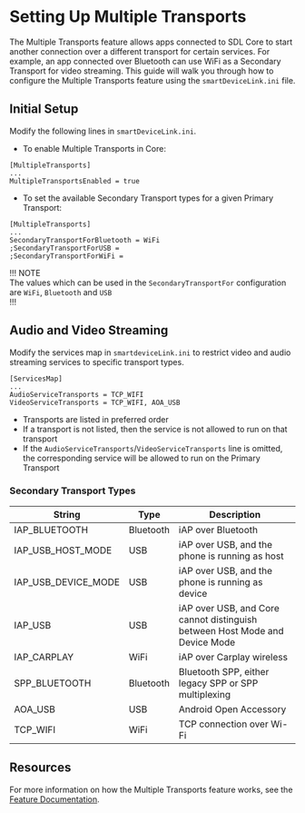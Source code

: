 
# Setting Up Multiple Transports

The Multiple Transports feature allows apps connected to SDL Core to start another connection over a different transport for certain services. For example, an app connected over Bluetooth can use WiFi as a Secondary Transport for video streaming. This guide will walk you through how to configure the Multiple Transports feature using the `smartDeviceLink.ini` file.

## Initial Setup

Modify the following lines in `smartDeviceLink.ini`.

- To enable Multiple Transports in Core:

```
[MultipleTransports]
...
MultipleTransportsEnabled = true
```

- To set the available Secondary Transport types for a given Primary Transport:

```
[MultipleTransports]
...
SecondaryTransportForBluetooth = WiFi
;SecondaryTransportForUSB =
;SecondaryTransportForWiFi =
```

!!! NOTE   
The values which can be used in the `SecondaryTransportFor` configuration are `WiFi`, `Bluetooth` and `USB`  
!!!


## Audio and Video Streaming

Modify the services map in `smartdeviceLink.ini` to restrict video and audio streaming services to specific transport types.

```
[ServicesMap]
...
AudioServiceTransports = TCP_WIFI
VideoServiceTransports = TCP_WIFI, AOA_USB
```
- Transports are listed in preferred order
- If a transport is not listed, then the service is not allowed to run on that transport
- If the `AudioServiceTransports`/`VideoServiceTransports` line is omitted, the corresponding service will be allowed to run on the Primary Transport

### Secondary Transport Types

|String|Type|Description|
|------|----|-----------|
|IAP_BLUETOOTH|Bluetooth|iAP over Bluetooth|
|IAP_USB_HOST_MODE|USB|iAP over USB, and the phone is running as host|
|IAP_USB_DEVICE_MODE|USB|iAP over USB, and the phone is running as device|
|IAP_USB|USB|iAP over USB, and Core cannot distinguish between Host Mode and Device Mode|
|IAP_CARPLAY|WiFi|iAP over Carplay wireless|
|SPP_BLUETOOTH|Bluetooth|Bluetooth SPP, either legacy SPP or SPP multiplexing|
|AOA_USB|USB|Android Open Accessory|
|TCP_WIFI|WiFi|TCP connection over Wi-Fi|

## Resources

For more information on how the Multiple Transports feature works, see the [Feature Documentation](../../feature-documentation/multiple-transports-guide).
